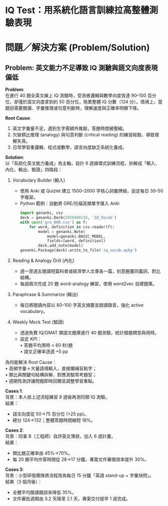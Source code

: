 # IQ Test：用系統化語言訓練拉高整體測驗表現

# 問題／解決方案 (Problem/Solution)

## Problem: 英文能力不足導致 IQ 測驗與語文向度表現偏低  

**Problem**:  
在進行 40 題全英文線上 IQ 測驗時，受測者邏輯與數學向度皆達 90–100 百分位，卻僅於語文向度拿到約 50 百分位，拖累整體 IQ 分數（124 分）。情境上，當題目需要閱讀、字彙推理或句意判斷時，理解速度與正確率明顯下降。  

**Root Cause**:  
1. 英文字彙量不足，遇到生字需額外推敲，答題時間被壓縮。  
2. 欠缺類比推理 (analogy) 與句意判斷 (critical reading) 的練習經驗，導致理解失真。  
3. 日常學習重邏輯、程式或數學，語言向度缺乏系統化養成。  

**Solution**:  
以「系統化英文能力養成」為主軸，設計 6 週循環式訓練流程，拆解成「輸入、內化、輸出、驗證」四階段：  

1. Vocabulary Builder (輸入)  
   - 使用 Anki 或 Quizlet 建立 1500–2000 字核心詞彙牌組，設定每日 30–50 字複習。  
   - Python 範例：自動將 GRE/托福高頻單字匯入 Anki  
     ```python
     import genanki, csv
     deck = genanki.Deck(2059400110, 'IQ_Vocab')
     with open('gre_800.csv') as f:
         for word, definition in csv.reader(f):
             model = genanki.Note(
                 model=genanki.BASIC_MODEL,
                 fields=[word, definition])
             deck.add_note(model)
     genanki.Package(deck).write_to_file('iq_vocab.apkg')
     ```

2. Reading & Analogy Drill (內化)  
   - 週一至週五閱讀短篇科普或經濟學人文章各一篇，刻意圈畫同義詞、對比結構。  
   - 每週兩次完成 20 題 word-analogy 練習，使用 word2vec 自建題庫。  

3. Paraphrase & Summarize (輸出)  
   - 每日將閱讀內容以 80–100 字英文摘要並朗讀錄音，強化 active vocabulary。  

4. Weekly Mock Test (驗證)  
   - 透過免費 IQ/GMAT 類語文題庫進行 40 題測驗，統計錯題類型與用時。  
   - 設定 KPI：  
     • 答題平均用時 < 60 秒/題  
     • 語文正確率逐週 +5 pp  

為何能解決 Root Cause：  
• 高頻字彙＋大量語境輸入，直接彌補盲點字；  
• 類比與關鍵句結構拆解，對應測驗常考題型；  
• 週期性測評讓問題即時回饋並調整學習重點。  

**Cases 1**:  
背景：本人依上述流程練習 8 週後再測同類 IQ 測驗。  
結果：  
- 語文向度從 50→75 百分位 (+25 pp)。  
- 總分 124→132；整體答題時間縮短 18%。  

**Cases 2**:  
背景：同事 B（工程師）自評英文薄弱，加入 6 週計畫。  
結果：  
- 類比題正確率由 45%→70%。  
- 每 20 題平均作答時間從 28→17 分鐘，專案文件審閱效率提升 30%。  

**Cases 3**:  
背景：小型研發團隊將流程改為每日 15 分鐘「英語 stand-up + 字彙快閃」。  
結果（3 個月後）：  
- 全體平均閱讀錯誤率降低 35%。  
- 文件審批週期由 3.2 天降至 2.1 天，專案交付提早 1 週完成。